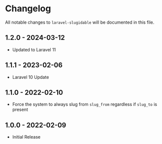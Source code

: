 # Changelog

All notable changes to `laravel-slugidable` will be documented in this file.

## 1.2.0 - 2024-03-12

- Updated to Laravel 11

## 1.1.1 - 2023-02-06

- Laravel 10 Update

## 1.1.0 - 2022-02-10

- Force the system to always slug from `slug_from` regardless if `slug_to` is present

## 1.0.0 - 2022-02-09

- Initial Release
